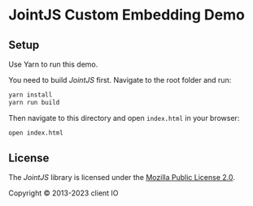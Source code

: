 # JointJS Custom Embedding Demo

## Setup

Use Yarn to run this demo.

You need to build *JointJS* first. Navigate to the root folder and run:
```bash
yarn install
yarn run build
```

Then navigate to this directory and open `index.html` in your browser:
```bash
open index.html
```

## License

The *JointJS* library is licensed under the [Mozilla Public License 2.0](https://github.com/clientIO/joint/blob/master/LICENSE).

Copyright © 2013-2023 client IO
